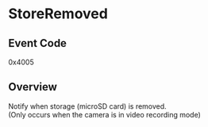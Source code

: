 # StoreRemoved

## Event Code

0x4005

## Overview

Notify when storage (microSD card) is removed.<BR>
(Only occurs when the camera is in video recording mode)
